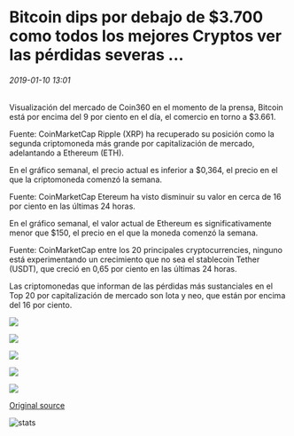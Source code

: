 # Bitcoin dips por debajo de $3.700 como todos los mejores Cryptos ver las pérdidas severas ...

###### 2019-01-10 13:01

Visualización del mercado de Coin360 en el momento de la prensa, Bitcoin está por encima del 9 por ciento en el día, el comercio en torno a $3.661.

Fuente: CoinMarketCap Ripple (XRP) ha recuperado su posición como la segunda criptomoneda más grande por capitalización de mercado, adelantando a Ethereum (ETH).

En el gráfico semanal, el precio actual es inferior a $0,364, el precio en el que la criptomoneda comenzó la semana.

Fuente: CoinMarketCap Etereum ha visto disminuir su valor en cerca de 16 por ciento en las últimas 24 horas.

En el gráfico semanal, el valor actual de Ethereum es significativamente menor que $150, el precio en el que la moneda comenzó la semana.

Fuente: CoinMarketCap entre los 20 principales cryptocurrencies, ninguno está experimentando un crecimiento que no sea el stablecoin Tether (USDT), que creció en 0,65 por ciento en las últimas 24 horas.

Las criptomonedas que informan de las pérdidas más sustanciales en el Top 20 por capitalización de mercado son Iota y neo, que están por encima del 16 por ciento.

![](https://s3.cointelegraph.com/storage/uploads/view/d74e497042df35618fb6ee5d2fed6bb0.png)

![](https://s3.cointelegraph.com/storage/uploads/view/371c48048a68e219a7c3ee58016c4349.png)

![](https://s3.cointelegraph.com/storage/uploads/view/6d7c43518cd5afd990ba5c71eed720d6.png)

![](https://s3.cointelegraph.com/storage/uploads/view/d7ab681e41252746b293144903c022c4.png)

![](https://s3.cointelegraph.com/storage/uploads/view/080b6812882fad2c4c3d52096baa5125.png)

[Original source](https://cointelegraph.com/news/bitcoin-dips-below-3-700-as-all-top-cryptos-see-severe-losses)

![stats](https://c.statcounter.com/11760860/0/a89fa40b/1/ "stats")